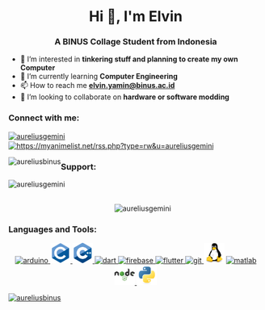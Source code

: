 <h1 align="center">Hi 👋, I'm Elvin</h1>
<h3 align="center">A BINUS Collage Student from Indonesia</h3>

- 👀 I’m interested in **tinkering stuff and planning to create my own Computer**
- 🌱 I’m currently learning **Computer Engineering**
- 📫 How to reach me **elvin.yamin@binus.ac.id**
- 💞️ I’m looking to collaborate on **hardware or software modding**  

<h3 align="left">Connect with me:</h3>
<p align="left">
<a href="https://twitter.com/aureliusgemini" target="blank"><img align="center" src="https://raw.githubusercontent.com/rahuldkjain/github-profile-readme-generator/master/src/images/icons/Social/twitter.svg" alt="aureliusgemini" height="30" width="40" /></a>
<a href="/https://myanimelist.net/rss.php?type=rw&u=aureliusgemini" target="blank"><img align="center" src="https://raw.githubusercontent.com/rahuldkjain/github-profile-readme-generator/master/src/images/icons/Social/rss.svg" alt="https://myanimelist.net/rss.php?type=rw&u=aureliusgemini" height="30" width="40" /></a>
<p><img align="left" src="https://github-readme-stats.vercel.app/api/top-langs?username=aureliusbinus&show_icons=true&theme=dark&title_color=ff0000&text_color=ffffff&locale=en&layout=compact" alt="aureliusbinus" /></p>
</p>

<h3 align="left">Support:</h3>
<p><a href="https://ko-fi.com/aureliusgemini"> <img align="left" src="https://cdn.ko-fi.com/cdn/kofi3.png?v=3" height="50" width="210" alt="aureliusgemini" /></a></p><br><br>

<p align="left"> <img src="https://komarev.com/ghpvc/?username=aureliusgemini&label=Profile%20views&color=ff0000&style=flat" alt="aureliusgemini" /> </p>

<h3 align="left">Languages and Tools:</h3>
<p align="center"> 
  <a href="https://www.arduino.cc/" target="_blank" rel="noreferrer"> <img src="https://cdn.worldvectorlogo.com/logos/arduino-1.svg" alt="arduino" width="40" height="40"/> </a> 
  <a href="https://www.cprogramming.com/" target="_blank" rel="noreferrer"> <img src="https://raw.githubusercontent.com/devicons/devicon/master/icons/c/c-original.svg" alt="c" width="40" height="40"/> </a> 
  <a href="https://www.w3schools.com/cpp/" target="_blank" rel="noreferrer"> <img src="https://raw.githubusercontent.com/devicons/devicon/master/icons/cplusplus/cplusplus-original.svg" alt="cplusplus" width="40" height="40"/> </a> 
  <a href="https://dart.dev" target="_blank" rel="noreferrer"> <img src="https://www.vectorlogo.zone/logos/dartlang/dartlang-icon.svg" alt="dart" width="40" height="40"/> </a> 
  <a href="https://firebase.google.com/" target="_blank" rel="noreferrer"> <img src="https://www.vectorlogo.zone/logos/firebase/firebase-icon.svg" alt="firebase" width="40" height="40"/> </a> 
  <a href="https://flutter.dev" target="_blank" rel="noreferrer"> <img src="https://www.vectorlogo.zone/logos/flutterio/flutterio-icon.svg" alt="flutter" width="40" height="40"/> </a> 
  <a href="https://git-scm.com/" target="_blank" rel="noreferrer"> <img src="https://www.vectorlogo.zone/logos/git-scm/git-scm-icon.svg" alt="git" width="40" height="40"/> </a> 
  <a href="https://www.linux.org/" target="_blank" rel="noreferrer"> <img src="https://raw.githubusercontent.com/devicons/devicon/master/icons/linux/linux-original.svg" alt="linux" width="40" height="40"/></a> 
  <a href="https://www.mathworks.com/" target="_blank" rel="noreferrer"> <img src="https://upload.wikimedia.org/wikipedia/commons/2/21/Matlab_Logo.png" alt="matlab" width="40" height="40"/> </a> 
  <a href="https://nodejs.org" target="_blank" rel="noreferrer"> <img src="https://raw.githubusercontent.com/devicons/devicon/master/icons/nodejs/nodejs-original-wordmark.svg" alt="nodejs" width="40" height="40"/> </a> 
  <a href="https://www.python.org" target="_blank" rel="noreferrer"> <img src="https://raw.githubusercontent.com/devicons/devicon/master/icons/python/python-original.svg" alt="python" width="40" height="40"/> </a> 
</p>


<p align="left"> <a href="https://github.com/ryo-ma/github-profile-trophy"><img src="https://github-profile-trophy.vercel.app/?username=aureliusbinus" alt="aureliusbinus" /></a> </p>
